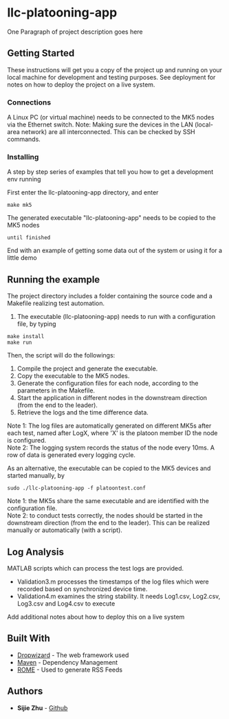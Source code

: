 # llc-platooning-app 

One Paragraph of project description goes here

## Getting Started

These instructions will get you a copy of the project up and running on your local machine for development and testing purposes. See deployment for notes on how to deploy the project on a live system.

### Connections

A Linux PC (or virtual machine) needs to be connected to the MK5 nodes via the Ethernet switch.
Note: Making sure the devices in the LAN (local-area network) are all interconnected. This can be checked by SSH commands.


### Installing

A step by step series of examples that tell you how to get a development env running

First enter the llc-platooning-app directory, and enter 

```
make mk5
```

The generated executable "llc-platooning-app" needs to be copied to the MK5 nodes

```
until finished
```

End with an example of getting some data out of the system or using it for a little demo

## Running the example
The project directory includes a folder containing the source code and a Makefile realizing test automation.

1. The executable (llc-platooning-app) needs to run with a configuration file, by typing
```
make install
make run
```
Then, the script will do the followings:
1. Compile the project and generate the executable.
2. Copy the executable to the MK5 nodes.
3. Generate the configuration files for each node, according to the parameters in the Makefile.
4. Start the application in different nodes in the downstream direction (from the end to the leader).
5. Retrieve the logs and the time difference data.

Note 1: The log files are automatically generated on different MK5s after each test, named after LogX, where 'X' is the platoon member ID the node is configured. <br />
Note 2: The logging system records the status of the node every 10ms. A row of data is generated every logging cycle. <br />

As an alternative, the executable can be copied to the MK5 devices and started manually, by
```
sudo ./llc-platooning-app -f platoontest.conf
```
Note 1: the MK5s share the same executable and are identified with the configuration file. <br />
Note 2: to conduct tests correctly, the nodes should be started in the downstream direction (from the end to the leader). This can be realized manually or automatically (with a script). <br />



## Log Analysis

MATLAB scripts which can process the test logs are provided.
* Validation3.m processes the timestamps of the log files which were recorded based on synchronized device time.
* Validation4.m examines the string stability. It needs Log1.csv, Log2.csv, Log3.csv and Log4.csv to execute

Add additional notes about how to deploy this on a live system

## Built With

* [Dropwizard](http://www.dropwizard.io/1.0.2/docs/) - The web framework used
* [Maven](https://maven.apache.org/) - Dependency Management
* [ROME](https://rometools.github.io/rome/) - Used to generate RSS Feeds

## Authors

* **Sijie Zhu** - [Github](https://github.com/sijiezhu)



